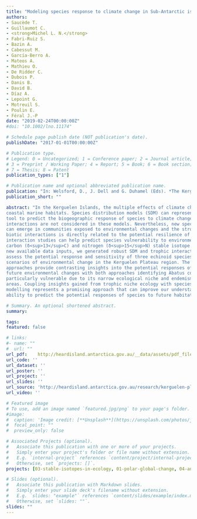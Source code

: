 ```yaml
---
title: "Modeling species response to climate change in Sub-Antarctic islands: Echinoids as a case study for the Kerguelen Plateau"
authors:
- Saucède T. 
- Guillaumot C. 
- <strong>Michel L. N.</strong>
- Fabri-Ruiz S. 
- Bazin A. 
- Cabessut M. 
- García-Berro A. 
- Mateos A. 
- Mathieu O. 
- De Ridder C. 
- Dubois P. 
- Danis B. 
- David B. 
- Díaz A. 
- Lepoint G. 
- Motreuil S. 
- Poulin E.
- Féral J.-P
date: "2019-02-24T00:00:00Z"
#doi: "10.1002/lno.11174"

# Schedule page publish date (NOT publication's date).
publishDate: "2017-01-01T00:00:00Z"

# Publication type.
# Legend: 0 = Uncategorized; 1 = Conference paper; 2 = Journal article;
# 3 = Preprint / Working Paper; 4 = Report; 5 = Book; 6 = Book section;
# 7 = Thesis; 8 = Patent
publication_types: ["1"]

# Publication name and optional abbreviated publication name.
publication: "In: Welsford, D., J. Dell and G. Duhamel (Eds). *The Kerguelen Plateau: marine ecosystem and fisheries. Proceedings of the Second Symposium*: 95-116"
publication_short: ""

abstract: "In the Kerguelen Islands, the multiple effects of climate change are expected to impact
coastal marine habitats. Species distribution models (SDM) can represent a convenient
tool to predict the biogeographic response of species to climate change but biotic
interactions are not considered in these models. Nevertheless, new species interactions
can emerge in communities exposed to environmental changes and the structure of
biotic interactions is directly related to the potential resilience of ecosystems. Trophic
interaction studies can help predict species vulnerability to environmental changes using
carbon (δ<sup>13</sup>C) and nitrogen (δ<sup>15</sup>N) stable isotope ratios to generate trophic models. Using
new available data inputs, we generated robust SDM and trophic interaction models to
assess the potential response and sensitivity of three echinoid species to future worst-case
scenarios of environmental change in the Kerguelen Plateau region. The two modelling
approaches provide contrasting insights into the potential responses of each species to
future environmental changes with both approaches identifying Abatus cordatus to be
particularly vulnerable due to its narrow ecological niche and endemism to near-shore
areas. Coupling insights gained from trophic niche ecology with species distribution
modelling represents a promising approach that can improve our understanding and
ability to predict the potential responses of species to future habitat changes."

# Summary. An optional shortened abstract.
summary: 

tags:
featured: false

# links:
#- name: ""
#  url: ""
url_pdf:	http://heardisland.antarctica.gov.au/__data/assets/pdf_file/0007/229138/16-Saucede-FullMS.pdf
url_code: ''
url_dataset: ''
url_poster: ''
url_project: ''
url_slides: ''
url_source: 'http://heardisland.antarctica.gov.au/research/kerguelen-plateau-symposium/the-kerguelen-plateau-marine-ecosystems-and-fisheries'
url_video: ''

# Featured image
# To use, add an image named `featured.jpg/png` to your page's folder. 
#image:
#  caption: 'Image credit: [**Unsplash**](https://unsplash.com/photos/jdD8gXaTZsc)'
#  focal_point: ""
#  preview_only: false

# Associated Projects (optional).
#   Associate this publication with one or more of your projects.
#   Simply enter your project's folder or file name without extension.
#   E.g. `internal-project` references `content/project/internal-project/index.md`.
#   Otherwise, set `projects: []`.
projects: [03-stable-isotopes-in-ecology, 01-polar-global-change, 04-anthropogenic-impacts]

# Slides (optional).
#   Associate this publication with Markdown slides.
#   Simply enter your slide deck's filename without extension.
#   E.g. `slides: "example"` references `content/slides/example/index.md`.
#   Otherwise, set `slides: ""`.
slides: ""
---
```

